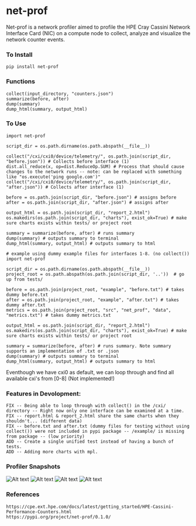 # net-prof

Net-prof is a network profiler aimed to profile the HPE Cray Cassini Network Interface Card (NIC) on a compute node to collect, analyze and visualize the network counter events.

### To Install

```
pip install net-prof
```

### Functions
```
collect(input_directory, "counters.json")
summarize(before, after)
dump(summary)
dump_html(summary, output_html)
```

### To Use

```
import net-prof

script_dir = os.path.dirname(os.path.abspath(__file__))

collect("/cxi/cxi0/device/telemetry/", os.path.join(script_dir, "before.json")) # Collects before interface (1)
dist.all_reduce(x, op=dist.ReduceOp.SUM) # Process that should cause changes to the network runs -- note: can be replaced with something like "os.execute('ping google.com')"
collect("/cxi/cxi0/device/telemetry/", os.path.join(script_dir, "after.json")) # Collects after interface (1)

before = os.path.join(script_dir, "before.json") # assigns before
after = os.path.join(script_dir, "after.json") # assigns after

output_html = os.path.join(script_dir, "report_2.html")
os.makedirs(os.path.join(script_dir, "charts"), exist_ok=True) # make sure charts exists within tests/ or project root

summary = summarize(before, after) # runs summary
dump(summary) # outputs summary to terminal
dump_html(summary, output_html) # outputs summary to html
```

```
# example using dummy example files for interfaces 1-8. (no collect())
import net-prof

script_dir = os.path.dirname(os.path.abspath(__file__))
project_root = os.path.abspath(os.path.join(script_dir, '..'))  # go up from tests/

before = os.path.join(project_root, "example", "before.txt") # takes dummy before.txt
after = os.path.join(project_root, "example", "after.txt") # takes dummy after.txt
metrics = os.path.join(project_root, "src", "net_prof", "data", "metrics.txt") # takes dummy metrics.txt

output_html = os.path.join(script_dir, "report_2.html")
os.makedirs(os.path.join(script_dir, "charts"), exist_ok=True) # make sure charts exists within tests/ or project root

summary = summarize(before, after) # runs summary. Note summary supports an implementation of .txt or .json
dump(summary) # outputs summary to terminal
dump_html(summary, output_html) # outputs summary to html
```

Eventhough we have cxi0 as default, we can loop through and find all available cxi's from [0-8] (Not implemented!)

### Features in Devolopment:
```
FIX -- Being able to loop through with collect() in the /cxi/ directory -- Right now only one interface can be examined at a time.
FIX -- report.html & report_2.html share the same charts when they shouldn't... (different data)
FIX -- before.txt and after.txt (dummy files for testing without using collect()) were not included in pypi package -- /example/ is missing from package -- (low priority)
ADD -- Create a single unified test instead of having a bunch of tests.
ADD -- Adding more charts with mpl.
```

### Profiler Snapshots

![Alt text](docs/image1.png)
![Alt text](docs/image2.png)
![Alt text](docs/net_prof_iface_chart.png)
![Alt text](docs/net_prof_sum_html.png)

### References
```
https://cpe.ext.hpe.com/docs/latest/getting_started/HPE-Cassini-Performance-Counters.html
https://pypi.org/project/net-prof/0.1.0/
```
